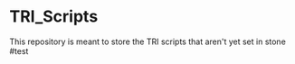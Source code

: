 TRI_Scripts
===========
This repository is meant to store the TRI scripts that aren't yet set in stone
#test
